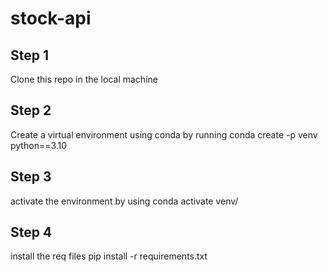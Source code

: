 # stock-api
## Step 1 
Clone this repo in the local machine
## Step 2 
Create a virtual environment using conda by running 
conda create -p venv python==3.10
## Step 3 
activate the environment by using 
conda activate venv/
## Step 4 
install the req files 
pip install -r requirements.txt
